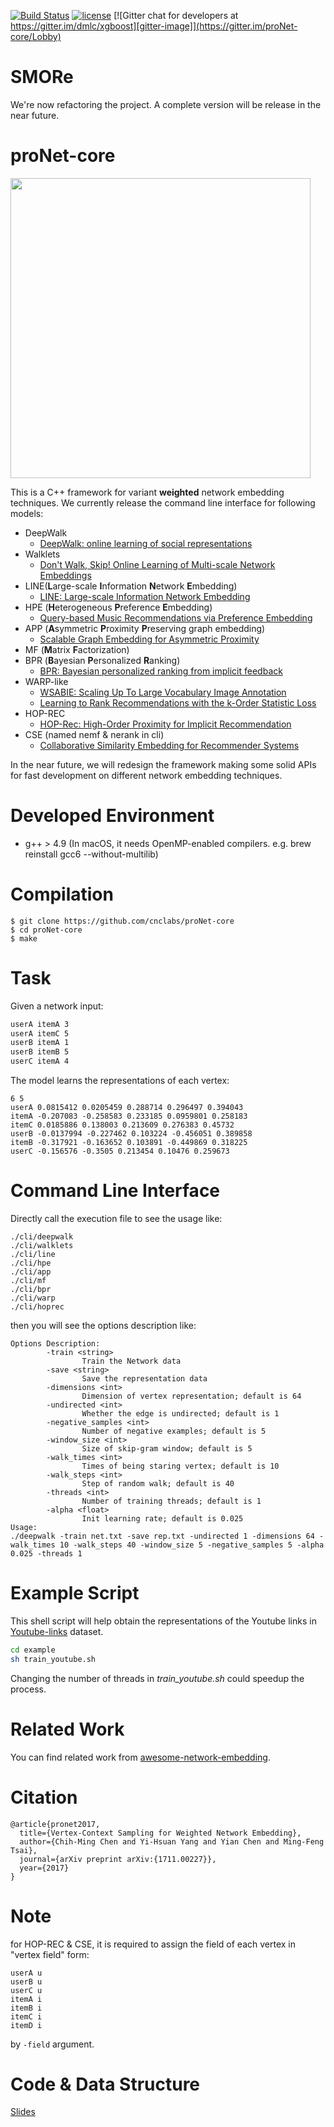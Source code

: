 [![Build Status][travis-image]][travis-url]
[![license][MIT-licence]](https://raw.githubusercontent.com/cnclabs/proNet-core/master/LICENSE)
[![Gitter chat for developers at https://gitter.im/dmlc/xgboost][gitter-image]](https://gitter.im/proNet-core/Lobby)

[gitter-image]: https://badges.gitter.im/Join%20Chat.svg
[travis-image]: https://img.shields.io/travis/cnclabs/proNet-core.svg
[travis-url]: https://travis-ci.org/cnclabs/proNet-core
[MIT-licence]: https://img.shields.io/badge/License-MIT-yellow.svg

# SMORe
We're now refactoring the project. A complete version will be release in the near future.

# proNet-core
<img src="http://cherry.cs.nccu.edu.tw/~g10018/portfolio/images/pronet.png" width="480">

This is a C++ framework for variant **weighted** network embedding techniques. We currently release the command line interface for following models:
- DeepWalk
  - [DeepWalk: online learning of social representations](http://dl.acm.org/citation.cfm?id=2623732)
- Walklets
  - [Don't Walk, Skip! Online Learning of Multi-scale Network Embeddings](https://arxiv.org/abs/1605.02115)
- LINE(**L**arge-scale **I**nformation **N**etwork **E**mbedding)
  - [LINE: Large-scale Information Network Embedding](http://dl.acm.org/citation.cfm?id=2741093) 
- HPE (**H**eterogeneous **P**reference **E**mbedding)
  - [Query-based Music Recommendations via Preference Embedding](http://dl.acm.org/citation.cfm?id=2959169)
- APP (**A**symmetric **P**roximity **P**reserving graph embedding)
  - [Scalable Graph Embedding for Asymmetric Proximity](https://aaai.org/ocs/index.php/AAAI/AAAI17/paper/view/14696)
- MF (**M**atrix **F**actorization)
- BPR (**B**ayesian **P**ersonalized **R**anking)
  - [BPR: Bayesian personalized ranking from implicit feedback](https://dl.acm.org/citation.cfm?id=1795167)
- WARP-like
  - [WSABIE: Scaling Up To Large Vocabulary Image Annotation](https://dl.acm.org/citation.cfm?id=2283856)
  - [Learning to Rank Recommendations with the k-Order Statistic Loss](https://dl.acm.org/citation.cfm?id=2507157.2507210)
- HOP-REC
  - [HOP-Rec: High-Order Proximity for Implicit Recommendation](https://dl.acm.org/citation.cfm?id=3240381)
- CSE (named nemf & nerank in cli)
  - [Collaborative Similarity Embedding for Recommender Systems](https://arxiv.org/abs/1902.06188)

In the near future, we will redesign the framework making some solid APIs for fast development on different network embedding techniques.

# Developed Environment
- g++ > 4.9 (In macOS, it needs OpenMP-enabled compilers. e.g. brew reinstall gcc6 --without-multilib)

# Compilation
```
$ git clone https://github.com/cnclabs/proNet-core
$ cd proNet-core
$ make
```

# Task
Given a network input:
```txt
userA itemA 3
userA itemC 5
userB itemA 1
userB itemB 5
userC itemA 4
```
The model learns the representations of each vertex:
```
6 5
userA 0.0815412 0.0205459 0.288714 0.296497 0.394043
itemA -0.207083 -0.258583 0.233185 0.0959801 0.258183
itemC 0.0185886 0.138003 0.213609 0.276383 0.45732
userB -0.0137994 -0.227462 0.103224 -0.456051 0.389858
itemB -0.317921 -0.163652 0.103891 -0.449869 0.318225
userC -0.156576 -0.3505 0.213454 0.10476 0.259673
```

# Command Line Interface
Directly call the execution file to see the usage like:
```
./cli/deepwalk
./cli/walklets
./cli/line
./cli/hpe
./cli/app
./cli/mf
./cli/bpr
./cli/warp
./cli/hoprec
```
then you will see the options description like:
```
Options Description:
        -train <string>
                Train the Network data
        -save <string>
                Save the representation data
        -dimensions <int>
                Dimension of vertex representation; default is 64
        -undirected <int>
                Whether the edge is undirected; default is 1
        -negative_samples <int>
                Number of negative examples; default is 5
        -window_size <int>
                Size of skip-gram window; default is 5
        -walk_times <int>
                Times of being staring vertex; default is 10
        -walk_steps <int>
                Step of random walk; default is 40
        -threads <int>
                Number of training threads; default is 1
        -alpha <float>
                Init learning rate; default is 0.025
Usage:
./deepwalk -train net.txt -save rep.txt -undirected 1 -dimensions 64 -walk_times 10 -walk_steps 40 -window_size 5 -negative_samples 5 -alpha 0.025 -threads 1
```

# Example Script
This shell script will help obtain the representations of the Youtube links in [Youtube-links](http://socialnetworks.mpi-sws.mpg.de/data/youtube-links.txt.gz) dataset.
```sh
cd example
sh train_youtube.sh
```
Changing the number of threads in *train_youtube.sh* could speedup the process.

# Related Work
You can find related work from [awesome-network-embedding](https://github.com/chihming/awesome-network-embedding).

# Citation
```
@article{pronet2017,
  title={Vertex-Context Sampling for Weighted Network Embedding},
  author={Chih-Ming Chen and Yi-Hsuan Yang and Yian Chen and Ming-Feng Tsai},
  journal={arXiv preprint arXiv:{1711.00227}},
  year={2017}
}
```

# Note
for HOP-REC & CSE, it is required to assign the field of each vertex in "vertex field" form:
```
userA u
userB u
userC u
itemA i
itemB i
itemC i
itemD i
```
by ``-field`` argument.

# Code & Data Structure
[Slides](http://cherry.cs.nccu.edu.tw/~g10018/portfolio/slides/pronet.pdf)
